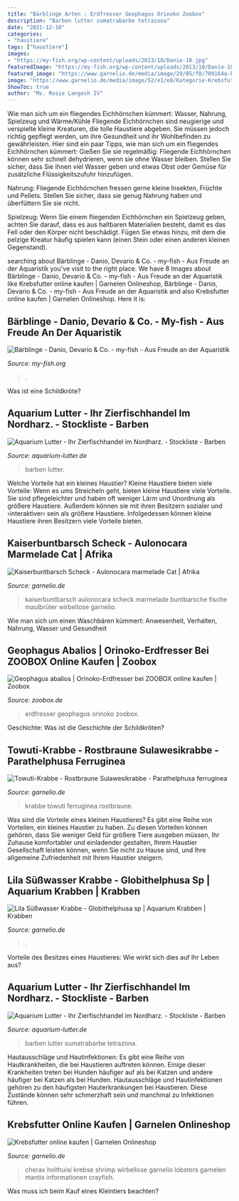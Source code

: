 ```yaml
---
title: "Bärblinge Arten : Erdfresser Geophagus Orinoko Zoobox"
description: "Barben lutter sumatrabarbe tetrazona"
date: "2021-12-10"
categories:
- "haustiere"
tags: ["haustiere"]
images:
- "https://my-fish.org/wp-content/uploads/2013/10/Danio-18.jpg"
featuredImage: "https://my-fish.org/wp-content/uploads/2013/10/Danio-18.jpg"
featured_image: "https://www.garnelio.de/media/image/29/85/f0/700164a-kaiserbuntbarsch-Scheck-Aulonocara-marmelade-Cat.jpg"
image: "https://www.garnelio.de/media/image/52/e1/e8/Kategorie-Krebsfutter.jpg"
ShowToc: true
author: "Ms. Rosie Langosh IV"
---
```



Wie man sich um ein fliegendes Eichhörnchen kümmert: Wasser, Nahrung, Spielzeug und Wärme/Kühle
Fliegende Eichhörnchen sind neugierige und verspielte kleine Kreaturen, die tolle Haustiere abgeben. Sie müssen jedoch richtig gepflegt werden, um ihre Gesundheit und ihr Wohlbefinden zu gewährleisten. Hier sind ein paar Tipps, wie man sich um ein fliegendes Eichhörnchen kümmert:
Gießen Sie sie regelmäßig: Fliegende Eichhörnchen können sehr schnell dehydrieren, wenn sie ohne Wasser bleiben. Stellen Sie sicher, dass Sie ihnen viel Wasser geben und etwas Obst oder Gemüse für zusätzliche Flüssigkeitszufuhr hinzufügen.

Nahrung: Fliegende Eichhörnchen fressen gerne kleine Insekten, Früchte und Pellets. Stellen Sie sicher, dass sie genug Nahrung haben und überfüttern Sie sie nicht.

Spielzeug: Wenn Sie einem fliegenden Eichhörnchen ein Spielzeug geben, achten Sie darauf, dass es aus haltbaren Materialien besteht, damit es das Fell oder den Körper nicht beschädigt. Fügen Sie etwas hinzu, mit dem die pelzige Kreatur häufig spielen kann (einen Stein oder einen anderen kleinen Gegenstand).

	

		
searching about Bärblinge - Danio, Devario &amp; Co. - my-fish - Aus Freude an der Aquaristik you've visit to the right place. We have 8 Images about Bärblinge - Danio, Devario &amp; Co. - my-fish - Aus Freude an der Aquaristik like Krebsfutter online kaufen | Garnelen Onlineshop, Bärblinge - Danio, Devario &amp; Co. - my-fish - Aus Freude an der Aquaristik and also Krebsfutter online kaufen | Garnelen Onlineshop. Here it is:
		
    
## Bärblinge - Danio, Devario &amp; Co. - My-fish - Aus Freude An Der Aquaristik

<img loading=lazy src="https://my-fish.org/wp-content/uploads/2013/10/Danio-18.jpg" onerror="this.onerror=null;this.src='https://tse3.mm.bing.net/th?id=OIP.fMLeHFwYSfpONdb_ixBPwgHaDm&amp;pid=15.1';" alt="Bärblinge - Danio, Devario &amp; Co. - my-fish - Aus Freude an der Aquaristik">

_Source: my-fish.org_

>. 

	

Was ist eine Schildkröte?

    
## Aquarium Lutter - Ihr Zierfischhandel Im Nordharz. - Stockliste - Barben

<img loading=lazy src="https://www.aquarium-lutter.de/wp-content/uploads/2019/10/Sumatrabarbe-Puntigrus-tetrazona.jpg" onerror="this.onerror=null;this.src='https://tse1.mm.bing.net/th?id=OIP.Zhqww8x4beibIGe-_a7pbAHaEK&amp;pid=15.1';" alt="Aquarium Lutter - Ihr Zierfischhandel im Nordharz. - Stockliste - Barben">

_Source: aquarium-lutter.de_

>barben lutter. 

	

Welche Vorteile hat ein kleines Haustier?
Kleine Haustiere bieten viele Vorteile:
Wenn es ums Streicheln geht, bieten kleine Haustiere viele Vorteile. Sie sind pflegeleichter und haben oft weniger Lärm und Unordnung als größere Haustiere. Außerdem können sie mit ihren Besitzern sozialer und ›interaktiver‹ sein als größere Haustiere. Infolgedessen können kleine Haustiere ihren Besitzern viele Vorteile bieten.

    
## Kaiserbuntbarsch Scheck - Aulonocara Marmelade Cat | Afrika

<img loading=lazy src="https://www.garnelio.de/media/image/29/85/f0/700164a-kaiserbuntbarsch-Scheck-Aulonocara-marmelade-Cat.jpg" onerror="this.onerror=null;this.src='https://tse3.mm.bing.net/th?id=OIP.M0DPqfkBvfWhFPbCQ_HJ3gHaF7&amp;pid=15.1';" alt="Kaiserbuntbarsch Scheck - Aulonocara marmelade Cat | Afrika">

_Source: garnelio.de_

>kaiserbuntbarsch aulonocara scheck marmelade buntbarsche fische maulbrüter wirbellose garnelio. 

	

Wie man sich um einen Waschbären kümmert: Anwesenheit, Verhalten, Nahrung, Wasser und Gesundheit

    
## Geophagus Abalios | Orinoko-Erdfresser Bei ZOOBOX Online Kaufen | Zoobox

<img loading=lazy src="https://zoobox.de/media/image/b2/c8/41/Geophagus_abalios_600x600@2x.jpg" onerror="this.onerror=null;this.src='https://tse1.mm.bing.net/th?id=OIP.VAxYjxLYVpJHRqOg7LW1swHaFk&amp;pid=15.1';" alt="Geophagus abalios | Orinoko-Erdfresser bei ZOOBOX online kaufen | Zoobox">

_Source: zoobox.de_

>erdfresser geophagus orinoko zoobox. 

	

Geschichte: Was ist die Geschichte der Schildkröten?

    
## Towuti-Krabbe - Rostbraune Sulawesikrabbe - Parathelphusa Ferruginea

<img loading=lazy src="https://www.garnelio.de/media/image/52/6e/d0/Towuti-Krabbe-Rostbraune-Sulawesikrabbe-Parathelphusa-ferruginea.jpg" onerror="this.onerror=null;this.src='https://tse1.mm.bing.net/th?id=OIP.d62DaNbRvPERnwBe8Cm6WgHaE7&amp;pid=15.1';" alt="Towuti-Krabbe - Rostbraune Sulawesikrabbe - Parathelphusa ferruginea">

_Source: garnelio.de_

>krabbe towuti ferruginea rostbraune. 

	

Was sind die Vorteile eines kleinen Haustieres?
Es gibt eine Reihe von Vorteilen, ein kleines Haustier zu haben. Zu diesen Vorteilen können gehören, dass Sie weniger Geld für größere Tiere ausgeben müssen, Ihr Zuhause komfortabler und einladender gestalten, Ihrem Haustier Gesellschaft leisten können, wenn Sie nicht zu Hause sind, und Ihre allgemeine Zufriedenheit mit Ihrem Haustier steigern.

    
## Lila Süßwasser Krabbe - Globithelphusa Sp | Aquarium Krabben | Krabben

<img loading=lazy src="https://www.garnelio.de/media/image/10/27/9a/lilaSu-sswasserkrebbe.jpg" onerror="this.onerror=null;this.src='https://tse4.mm.bing.net/th?id=OIP.qqftpaupHpAJ5fZNgKJclAHaFv&amp;pid=15.1';" alt="Lila Süßwasser Krabbe - Globithelphusa sp | Aquarium Krabben | Krabben">

_Source: garnelio.de_

>. 

	

Vorteile des Besitzes eines Haustieres: Wie wirkt sich dies auf Ihr Leben aus?

    
## Aquarium Lutter - Ihr Zierfischhandel Im Nordharz. - Stockliste - Barben

<img loading=lazy src="https://www.aquarium-lutter.de/wp-content/uploads/2019/09/Moosgruene-Sumatrabarbe-Barbus-tetrazona.jpg" onerror="this.onerror=null;this.src='https://tse2.mm.bing.net/th?id=OIP.y6arqeiFCoNbrIeQsCdoqwHaEK&amp;pid=15.1';" alt="Aquarium Lutter - Ihr Zierfischhandel im Nordharz. - Stockliste - Barben">

_Source: aquarium-lutter.de_

>barben lutter sumatrabarbe tetrazona. 

	

Hautausschläge und Hautinfektionen:
Es gibt eine Reihe von Hautkrankheiten, die bei Haustieren auftreten können. Einige dieser Krankheiten treten bei Hunden häufiger auf als bei Katzen und andere häufiger bei Katzen als bei Hunden. Hautausschläge und Hautinfektionen gehören zu den häufigsten Hauterkrankungen bei Haustieren. Diese Zustände können sehr schmerzhaft sein und manchmal zu Infektionen führen.

    
## Krebsfutter Online Kaufen | Garnelen Onlineshop

<img loading=lazy src="https://www.garnelio.de/media/image/52/e1/e8/Kategorie-Krebsfutter.jpg" onerror="this.onerror=null;this.src='https://tse4.mm.bing.net/th?id=OIP.uMyo7Q0LfH9N9rsZcUcreAHaF7&amp;pid=15.1';" alt="Krebsfutter online kaufen | Garnelen Onlineshop">

_Source: garnelio.de_

>cherax holthuisi krebse shrimp wirbellose garnelio lobsters garnelen mantis informationen crayfish. 

	

Was muss ich beim Kauf eines Kleintiers beachten?

